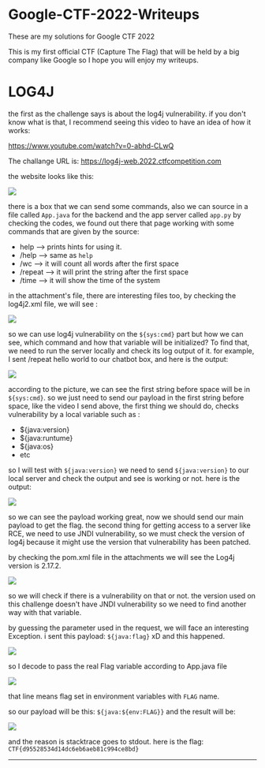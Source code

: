 # Google-CTF-2022-Writeups


These  are my solutions for Google CTF 2022

This is my first official CTF (Capture The Flag) that will be held by a big company like Google so I hope you will enjoy my writeups.

# LOG4J

the first as the challenge says is about the log4j vulnerability. if you don't know what is that, I recommend seeing this video to have an idea of how it works:

https://www.youtube.com/watch?v=0-abhd-CLwQ

The challange URL is: https://log4j-web.2022.ctfcompetition.com

the website looks like this:

![](https://user-images.githubusercontent.com/89252882/177054957-412b0ad4-400e-4503-bfa0-c440e9882a4b.png)

there is a box that we can send some commands, also we can source in a file called `App.java` for the backend and the app server called `app.py` by checking the codes, we found out there that page working with some commands that are given by the source:

- help    --> prints hints for using it.
- /help --> same as `help`
- /wc --> it will count all words after the first space
- /repeat --> it will print the string after the first space
- /time --> it will show the time of the system

in the attachment's file, there are interesting files too, by checking the log4j2.xml file, we will see :

![](https://user-images.githubusercontent.com/89252882/177055655-b9852791-bec6-490c-b511-53a7d1b59f4f.png)

so we can use log4j vulnerability on the `${sys:cmd}` part
but how we can see, which command and how that variable will be initialized? To find that, we need to run the server locally and check its log output of it.
for example, I sent /repeat hello world to our chatbot box, and here is the output:

![](https://user-images.githubusercontent.com/89252882/177055812-da839fd1-5179-4ea9-bbcc-c0bb843823dd.png)

according to the picture, we can see the first string before space will be in `${sys:cmd}`. so we just need to send our payload in the first string before space, like the video I send above, the first thing we should do, checks vulnerability by a local variable such as :

- ${java:version}
- ${java:runtume}
- ${java:os}
- etc

so I will test with `${java:version}` we need to send `${java:version}` to our local server and check the output and see is working or not. here is the output:

![](https://user-images.githubusercontent.com/89252882/177056364-57e90858-b888-41c9-829a-51b109f514b6.png)

so we can see the payload working great, now we should send our main payload to get the flag. the second thing for getting access to a server like RCE, we need to use JNDI vulnerability, so we must check the version of log4j because it might use the version that vulnerability has been patched.

by checking the pom.xml file in the attachments we will see the Log4j version is 2.17.2.

![](https://user-images.githubusercontent.com/89252882/177056507-1222d74f-aaa7-4aa0-a09e-03b6793d2bf6.png)

so we will check if there is a vulnerability on that or not. the version used on this challenge doesn't have JNDI vulnerability so we need to find another way with that variable.

by guessing the parameter used in the request, we will face an interesting Exception. 
i sent this payload: `${java:flag}` xD and this happened.

![](https://user-images.githubusercontent.com/89252882/177056988-5e6a7c05-6df8-4b19-b849-fb8f5eca7c91.png)

so I decode to pass the real Flag variable according to App.java file

![](https://user-images.githubusercontent.com/89252882/177057023-91890358-daf6-4e09-b2de-0c19328cfe77.png)

that line means flag set in environment variables with `FLAG` name.

so our payload will be this: `${java:${env:FLAG}}` and the result will be:

![](https://user-images.githubusercontent.com/89252882/177057122-2f7f3f0f-2d9c-4427-bc51-676ac657ee16.png)


and the reason is stacktrace goes to stdout. here is the flag: `CTF{d95528534d14dc6eb6aeb81c994ce8bd}`


------------
